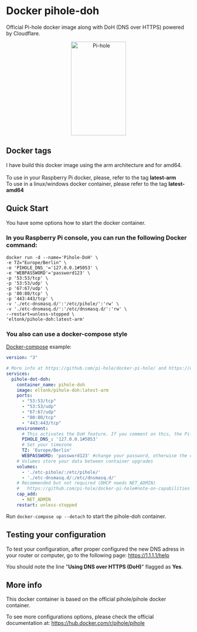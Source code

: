 # Docker pihole-doh
Official Pi-hole docker image along with DoH (DNS over HTTPS) powered by Cloudflare.

<p align="center">
<a href="https://pi-hole.net"><img src="https://pi-hole.github.io/graphics/Vortex/Vortex_with_text.png" width="150" height="255" alt="Pi-hole"></a><br/>
</p>
<!-- Delete above HTML and insert markdown for dockerhub : ![Pi-hole](https://pi-hole.github.io/graphics/Vortex/Vortex_with_text.png) -->

## Docker tags
I have build this docker image using the arm architecture and for amd64.<br>
<br>
To use in your Raspberry Pi docker, please, refer to the tag <b>latest-arm</b><br>
To use in a linux/windows docker container, please refer to the tag <b>latest-amd64</b><br>

## Quick Start
You have some options how to start the docker container. 

### In you Raspberry Pi console, you can run the following Docker command:
```shell
docker run -d --name='Pihole-DoH' \
-e TZ="Europe/Berlin" \
-e 'PIHOLE_DNS_'='127.0.0.1#5053' \
-e 'WEBPASSWORD'='password123' \
-p '53:53/tcp' \
-p '53:53/udp' \
-p '67:67/udp' \
-p '80:80/tcp' \
-p '443:443/tcp' \
-v './etc-dnsmasq.d/':'/etc/pihole/':'rw' \
-v './etc-dnsmasq.d/':'/etc/dnsmasq.d/':'rw' \
--restart=unless-stopped \
'eltonk/pihole-doh:latest-arm'
```

### You also can use a docker-compose style
[Docker-compose](https://docs.docker.com/compose/install/) example:

```yaml
version: "3"

# More info at https://github.com/pi-hole/docker-pi-hole/ and https://docs.pi-hole.net/
services:
  pihole-dot-doh:
    container_name: pihole-doh
    image: eltonk/pihole-doh:latest-arm
    ports:
      - "53:53/tcp"
      - "53:53/udp"
      - "67:67/udp"
      - "80:80/tcp"
      - "443:443/tcp"
    environment:
      # This activates the DoH feature. If you comment on this, the Pi-hole will only act as blocking ads.
      PIHOLE_DNS_: '127.0.0.1#5053'
      # Set your timezone
      TZ: 'Europe/Berlin'
      WEBPASSWORD: 'password123' #change your password, otherwise the default password is 'password123'
    # Volumes store your data between container upgrades
    volumes:
      - './etc-pihole/:/etc/pihole/'
      - './etc-dnsmasq.d/:/etc/dnsmasq.d/'
    # Recommended but not required (DHCP needs NET_ADMIN)
    #   https://github.com/pi-hole/docker-pi-hole#note-on-capabilities
    cap_add:
      - NET_ADMIN
    restart: unless-stopped
```
Run `docker-compose up --detach` to start the pihole-doh container.

## Testing your configuration
To test your configuration, after proper configured the new DNS adress in your router or computer, go to the following page:
https://1.1.1.1/help

You should note the line "<b>Using DNS over HTTPS (DoH)</b>" flagged as <b>Yes</b>.

## More info
This docker container is based on the official pihole/pihole docker container.

To see more configurations options, please check the official documentation at: https://hub.docker.com/r/pihole/pihole 
